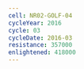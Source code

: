 ```yaml
---
cell: NR02-GOLF-04
cycleYear: 2016
cycle: 03
cycleDate: 2016-03
resistance: 357000
enlightened: 418000 
---
```

      